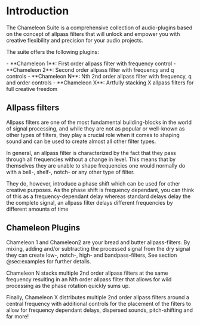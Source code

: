 <h1 class="txt-purple">Introduction</h1>

The Chameleon Suite is a comprehensive collection of audio-plugins based on the concept of allpass 
filters that will unlock and empower you with creative flexibility and precision for your audio projects.

The suite offers the following plugins:
<div class="block bg-dark-1">
- <span class="txt-yellow">**Chameleon 1**</span>: First order allpass filter with frequency control
- <span class="txt-yellow">**Chameleon 2**</span>: Second order allpass filter with frequency and q controls
- <span class="txt-yellow">**Chameleon N**</span>: Nth 2nd order allpass filter with frequency, q and order controls
- <span class="txt-yellow">**Chameleon X**</span>: Artfully stacking X allpass filters for full creative freedom
</div>
<span class="spacer"/>

## Allpass filters

Allpass filters are one of the most fundamental building-blocks in the world of signal processing, 
and while they are not as popular or well-known as other types of filters, they play a crucial 
role when it comes to shaping sound and can be used to create almost all other filter types.

In general, an allpass filter is characterized by the fact that they pass through all frequencies 
without a change in level. This means that by themselves they are unable to shape frequencies one 
would normally do with a bell-, shelf-, notch- or any other type of filter.

They do, however, introduce a phase shift which can be used for other creative purposes. As the 
phase shift is frequency dependant, you can think of this as a frequency-dependant delay whereas 
standard delays delay the the complete signal, an allpass filter delays different frequencies 
by different amounts of time
<span class="spacer"/>

## Chameleon Plugins

<span class="txt-yellow">Chameleon 1</span> and <span class="txt-yellow">Chameleon2</span> are your 
bread and butter allpass-filters. By mixing, adding and/or subtracting the processed signal from 
the dry signal they can create low-, notch-, high- and bandpass-filters, See section @sec:examples 
for further details.

<span class="txt-yellow">Chameleon N</span> stacks multiple 2nd order allpass filters at the same 
frequency resulting in an Nth order allpass filter that allows for wild processing as the phase 
rotation quickly sums up.

Finally, <span class="txt-yellow">Chameleon X</span> distributes multiple 2nd order allpass filters 
around a central frequency with additional controls for the placement of the filters to allow for
frequency dependant delays, dispersed sounds, pitch-shifting and far more!

<div class="pb"></div>
